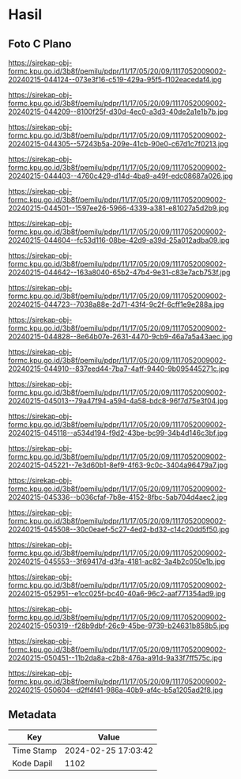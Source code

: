 # Hasil

## Foto C Plano

https://sirekap-obj-formc.kpu.go.id/3b8f/pemilu/pdpr/11/17/05/20/09/1117052009002-20240215-044124--073e3f16-c519-429a-95f5-f102eacedaf4.jpg

https://sirekap-obj-formc.kpu.go.id/3b8f/pemilu/pdpr/11/17/05/20/09/1117052009002-20240215-044209--8100f25f-d30d-4ec0-a3d3-40de2a1e1b7b.jpg

https://sirekap-obj-formc.kpu.go.id/3b8f/pemilu/pdpr/11/17/05/20/09/1117052009002-20240215-044305--57243b5a-209e-41cb-90e0-c67d1c7f0213.jpg

https://sirekap-obj-formc.kpu.go.id/3b8f/pemilu/pdpr/11/17/05/20/09/1117052009002-20240215-044403--4760c429-d14d-4ba9-a49f-edc08687a026.jpg

https://sirekap-obj-formc.kpu.go.id/3b8f/pemilu/pdpr/11/17/05/20/09/1117052009002-20240215-044501--1597ee26-5966-4339-a381-e81027a5d2b9.jpg

https://sirekap-obj-formc.kpu.go.id/3b8f/pemilu/pdpr/11/17/05/20/09/1117052009002-20240215-044604--fc53d116-08be-42d9-a39d-25a012adba09.jpg

https://sirekap-obj-formc.kpu.go.id/3b8f/pemilu/pdpr/11/17/05/20/09/1117052009002-20240215-044642--163a8040-65b2-47b4-9e31-c83e7acb753f.jpg

https://sirekap-obj-formc.kpu.go.id/3b8f/pemilu/pdpr/11/17/05/20/09/1117052009002-20240215-044723--7038a88e-2d71-43f4-9c2f-6cff1e9e288a.jpg

https://sirekap-obj-formc.kpu.go.id/3b8f/pemilu/pdpr/11/17/05/20/09/1117052009002-20240215-044828--8e64b07e-2631-4470-9cb9-46a7a5a43aec.jpg

https://sirekap-obj-formc.kpu.go.id/3b8f/pemilu/pdpr/11/17/05/20/09/1117052009002-20240215-044910--837eed44-7ba7-4aff-9440-9b095445271c.jpg

https://sirekap-obj-formc.kpu.go.id/3b8f/pemilu/pdpr/11/17/05/20/09/1117052009002-20240215-045013--79a47f94-a594-4a58-bdc8-96f7d75e3f04.jpg

https://sirekap-obj-formc.kpu.go.id/3b8f/pemilu/pdpr/11/17/05/20/09/1117052009002-20240215-045118--a534d194-f9d2-43be-bc99-34b4d146c3bf.jpg

https://sirekap-obj-formc.kpu.go.id/3b8f/pemilu/pdpr/11/17/05/20/09/1117052009002-20240215-045221--7e3d60b1-8ef9-4f63-9c0c-3404a96479a7.jpg

https://sirekap-obj-formc.kpu.go.id/3b8f/pemilu/pdpr/11/17/05/20/09/1117052009002-20240215-045336--b036cfaf-7b8e-4152-8fbc-5ab704d4aec2.jpg

https://sirekap-obj-formc.kpu.go.id/3b8f/pemilu/pdpr/11/17/05/20/09/1117052009002-20240215-045508--30c0eaef-5c27-4ed2-bd32-c14c20dd5f50.jpg

https://sirekap-obj-formc.kpu.go.id/3b8f/pemilu/pdpr/11/17/05/20/09/1117052009002-20240215-045553--3f69417d-d3fa-4181-ac82-3a4b2c050e1b.jpg

https://sirekap-obj-formc.kpu.go.id/3b8f/pemilu/pdpr/11/17/05/20/09/1117052009002-20240215-052951--e1cc025f-bc40-40a6-96c2-aaf771354ad9.jpg

https://sirekap-obj-formc.kpu.go.id/3b8f/pemilu/pdpr/11/17/05/20/09/1117052009002-20240215-050319--f28b9dbf-26c9-45be-9739-b24631b858b5.jpg

https://sirekap-obj-formc.kpu.go.id/3b8f/pemilu/pdpr/11/17/05/20/09/1117052009002-20240215-050451--11b2da8a-c2b8-476a-a91d-9a33f7ff575c.jpg

https://sirekap-obj-formc.kpu.go.id/3b8f/pemilu/pdpr/11/17/05/20/09/1117052009002-20240215-050604--d2ff4f41-986a-40b9-af4c-b5a1205ad2f8.jpg


## Metadata

| Key        | Value               |
| ---------- | ------------------- |
| Time Stamp | 2024-02-25 17:03:42 |
| Kode Dapil | 1102                |



